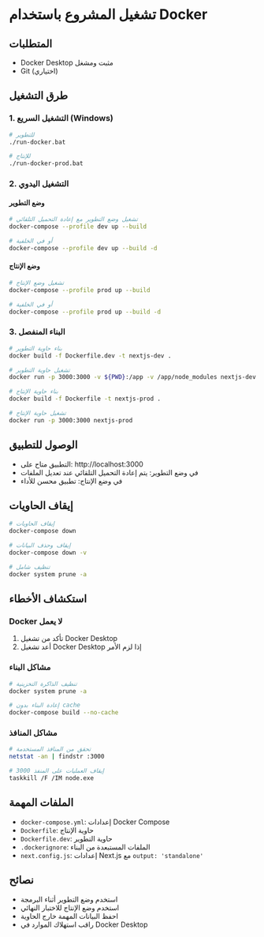 # تشغيل المشروع باستخدام Docker

## المتطلبات
- Docker Desktop مثبت ومشغل
- Git (اختياري)

## طرق التشغيل

### 1. التشغيل السريع (Windows)
```bash
# للتطوير
./run-docker.bat

# للإنتاج
./run-docker-prod.bat
```

### 2. التشغيل اليدوي

#### وضع التطوير
```bash
# تشغيل وضع التطوير مع إعادة التحميل التلقائي
docker-compose --profile dev up --build

# أو في الخلفية
docker-compose --profile dev up --build -d
```

#### وضع الإنتاج
```bash
# تشغيل وضع الإنتاج
docker-compose --profile prod up --build

# أو في الخلفية
docker-compose --profile prod up --build -d
```

### 3. البناء المنفصل
```bash
# بناء حاوية التطوير
docker build -f Dockerfile.dev -t nextjs-dev .

# تشغيل حاوية التطوير
docker run -p 3000:3000 -v ${PWD}:/app -v /app/node_modules nextjs-dev

# بناء حاوية الإنتاج
docker build -f Dockerfile -t nextjs-prod .

# تشغيل حاوية الإنتاج
docker run -p 3000:3000 nextjs-prod
```

## الوصول للتطبيق
- التطبيق متاح على: http://localhost:3000
- في وضع التطوير: يتم إعادة التحميل التلقائي عند تعديل الملفات
- في وضع الإنتاج: تطبيق محسن للأداء

## إيقاف الحاويات
```bash
# إيقاف الحاويات
docker-compose down

# إيقاف وحذف البيانات
docker-compose down -v

# تنظيف شامل
docker system prune -a
```

## استكشاف الأخطاء

### Docker لا يعمل
1. تأكد من تشغيل Docker Desktop
2. أعد تشغيل Docker Desktop إذا لزم الأمر

### مشاكل البناء
```bash
# تنظيف الذاكرة التخزينية
docker system prune -a

# إعادة البناء بدون cache
docker-compose build --no-cache
```

### مشاكل المنافذ
```bash
# تحقق من المنافذ المستخدمة
netstat -an | findstr :3000

# إيقاف العمليات على المنفذ 3000
taskkill /F /IM node.exe
```

## الملفات المهمة
- `docker-compose.yml`: إعدادات Docker Compose
- `Dockerfile`: حاوية الإنتاج
- `Dockerfile.dev`: حاوية التطوير
- `.dockerignore`: الملفات المستبعدة من البناء
- `next.config.js`: إعدادات Next.js مع `output: 'standalone'`

## نصائح
- استخدم وضع التطوير أثناء البرمجة
- استخدم وضع الإنتاج للاختبار النهائي
- احفظ البيانات المهمة خارج الحاوية
- راقب استهلاك الموارد في Docker Desktop

